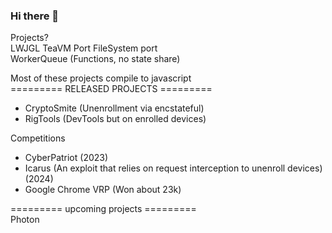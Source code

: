### Hi there 👋  
Projects?  
LWJGL TeaVM Port
FileSystem port  
WorkerQueue (Functions, no state share)  

Most of these projects compile to javascript  
========= RELEASED PROJECTS =========
- CryptoSmite (Unenrollment via encstateful)
- RigTools (DevTools but on enrolled devices)

Competitions
- CyberPatriot (2023)
- Icarus (An exploit that relies on request interception to unenroll devices) (2024)
- Google Chrome VRP (Won about 23k)



========= upcoming projects =========  
Photon  
  
